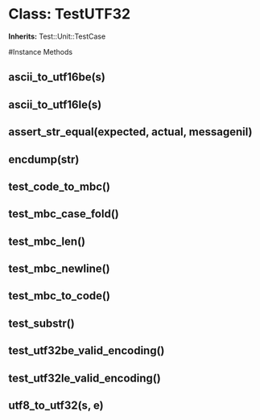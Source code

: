 # Class: TestUTF32
**Inherits:** Test::Unit::TestCase
    




#Instance Methods
## ascii_to_utf16be(s) [](#method-i-ascii_to_utf16be)

## ascii_to_utf16le(s) [](#method-i-ascii_to_utf16le)

## assert_str_equal(expected, actual, messagenil) [](#method-i-assert_str_equal)

## encdump(str) [](#method-i-encdump)

## test_code_to_mbc() [](#method-i-test_code_to_mbc)

## test_mbc_case_fold() [](#method-i-test_mbc_case_fold)

## test_mbc_len() [](#method-i-test_mbc_len)

## test_mbc_newline() [](#method-i-test_mbc_newline)

## test_mbc_to_code() [](#method-i-test_mbc_to_code)

## test_substr() [](#method-i-test_substr)

## test_utf32be_valid_encoding() [](#method-i-test_utf32be_valid_encoding)

## test_utf32le_valid_encoding() [](#method-i-test_utf32le_valid_encoding)

## utf8_to_utf32(s, e) [](#method-i-utf8_to_utf32)

